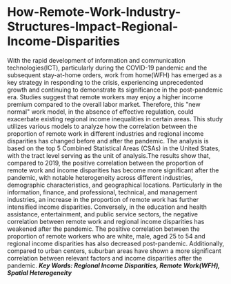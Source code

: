 # How-Remote-Work-Industry-Structures-Impact-Regional-Income-Disparities

With the rapid development of information and communication technologies(ICT), particularly during the COVID-19 pandemic and the subsequent stay-at-home orders, work from home(WFH) has emerged as a key strategy in responding to the crisis, experiencing unprecedented growth and continuing to demonstrate its significance in the post-pandemic era. Studies suggest that remote workers may enjoy a higher income premium compared to the overall labor market. Therefore, this "new normal" work model, in the absence of effective regulation, could exacerbate existing regional income inequalities in certain areas. This study utilizes various models to analyze how the correlation between the proportion of remote work in different industries and regional income disparities has changed before and after the pandemic. The analysis is based on the top 5 Combined Statistical Areas (CSAs) in the United States, with the tract level serving as the unit of analysis.The results show that, compared to 2019, the positive correlation between the proportion of remote work and income disparities has become more significant after the pandemic, with notable heterogeneity across different industries, demographic characteristics, and geographical locations. Particularly in the information, finance, and professional, technical, and management industries, an increase in the proportion of remote work has further intensified income disparities. Conversely, in the education and health assistance, entertainment, and public service sectors, the negative correlation between remote work and regional income disparities has weakened after the pandemic. The positive correlation between the proportion of remote workers who are white, male, aged 25 to 54 and regional income disparities has also decreased post-pandemic. Additionally, compared to urban centers, suburban areas have shown a more significant correlation between relevant factors and income disparities after the pandemic.
***Key Words: Regional Income Disparities, Remote Work(WFH), Spatial Heterogeneity***
